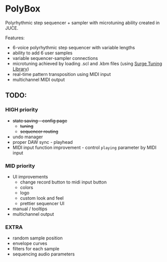 # PolyBox

Polyrhythmic step sequencer + sampler with microtuning ability created in JUCE.

Features:
- 6-voice polyrhythmic step sequencer with variable lengths
- ability to add 6 user samples
- variable sequencer-sampler connections
- microtuning achieved by loading .scl and .kbm files (using [Surge Tuning Library](https://github.com/surge-synthesizer/tuning-library))
- real-time pattern transposition using MIDI input
- multichannel MIDI output

## TODO:
### HIGH priority
- ~~state saving - config page~~
    - ~~tuning~~
    - ~~sequencer routing~~ 
- undo manager
- proper DAW sync - playhead
- MIDI input function improvement - control `playing` parameter by MIDI input
### MID priority
- UI improvements
    - change record button to midi input button
    - colors
    - logo
    - custom look and feel
    - prettier sequencer UI
- manual / tooltips
- multichannel output
### EXTRA
- random sample position
- envelope curves
- filters for each sample
- sequencing audio parameters